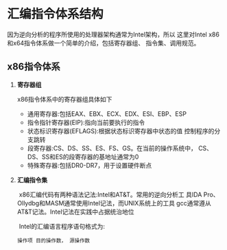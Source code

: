 # 汇编指令体系结构

因为逆向分析的程序所使用的处理器架构通常为Intel架构，所以 这里对Intel x86和x64指令体系做一个简单的介绍，包括寄存器组、 指令集、调用规范。

## x86指令体系

1. **寄存器组**

   x86指令体系中的寄存器组具体如下

   - 通用寄存器:包括EAX、EBX、ECX、EDX、ESI、EBP、ESP
   - 指令指针寄存器(EIP):指向当前要执行的指令
   - 状态标识寄存器(EFLAGS):根据状态标识寄存器中状态的值 控制程序的分支跳转
   - 段寄存器:CS、DS、SS、ES、FS、GS。在当前的操作系统中， CS、DS、SS和ES的段寄存器的基地址通常为0
   - 特殊寄存器:包括DR0-DR7，用于设置硬件断点

2. **汇编指令集**

   ​		x86汇编代码有两种语法记法:Intel和AT&T。常用的逆向分析工 具IDA Pro、Ollydbg和MASM通常使用Intel记法，而UNIX系统上的工具 gcc通常遵从AT&T记法。Intel记法在实践中占据统治地位

   ​		Intel的汇编语言程序语句格式为:

   ```
   操作项 目的操作数， 源操作数
   ```

   